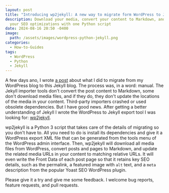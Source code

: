 ```yaml
---
layout: post
title: "Introducing wp2jekyll: A new way to migrate form WordPress to Jekyll"
description: Download your media, convert your content to Markdown, and keep
  your SEO optimizations with one Python script
date: 2024-08-16 20:50 -0400
image:
  path: /assets/images/wordpress-python-jekyll.png
categories:
  - How-to-Guides
tags:
  - WordPress
  - Python
  - Jekyll
---
```


A few days ano, I wrote [a post](https://seanthegeek.net/posts/my-painful-but-worthwhile-migration-from-wordpress-to-jekyll/) about what I did
to migrate from my WordPress blog to this Jekyll blog. The process was, in a
word: manual. The Jekyll importer tools don't convert the post content to
Markdown, some don't download media files, and if they do, they don't update
the locations of the media in your content. Third-party importers crashed or
used obsolete dependencies. But I have good news. After getting a better
understanding of Jekyll I wrote the WordPress to Jekyll export tool
I was looking for: [wp2jekyll](https://github.com/seanthegeek/wp2jekyll).

wp2jekyll is a Python 3 script that takes care of the details of migrating so
you don't have to. All you need to do is install its dependencies and give it
a WordPress export XML file that can be generated from the tools menu of the
WordPress admin interface. Then, wp2jekyll will download all media files from
WordPress, convert posts and pages to Markdown, and update the related media
URLs in your content to matching relative URLs. It will even write the Front
Data of each post page so that it retains key SEO details, such as the
permalink, a featured image with `alt` text, and a `meta` description from
the popular Yoast SEO WordPress plugin.

Please give it a try and give me some feedback. I welcome bug reports, feature
requests, and pull requests.
